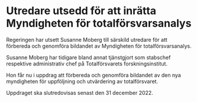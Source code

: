 # Utredare utsedd för att inrätta Myndigheten för totalförsvarsanalys

Regeringen har utsett Susanne Moberg till särskild utredare för att förbereda och genomföra bildandet av Myndigheten för totalförsvarsanalys.

Susanne Moberg har tidigare bland annat tjänstgjort som stabschef respektive administrativ chef på Totalförsvarets forskningsinstitut.

Hon får nu i uppdrag att förbereda och genomföra bildandet av den nya myndigheten för uppföljning och utvärdering av totalförsvaret.

Uppdraget ska slutredovisas senast den 31 december 2022.
